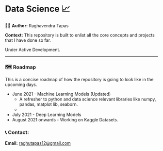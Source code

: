 # Data Science :chart_with_upwards_trend:

:raising_hand_man: <b> Author:</b> Raghavendra Tapas

<b> Context:</b> This repository is built to enlist all the core concepts and projects that I have done so far. 

Under Active Development.

---

### :world_map: Roadmap

This is a concise roadmap of how the repository is going to look like in the upcoming days.

- June 2021 - Machine Learning Models (Updated)
  - A refresher to python and data science relevant libraries like numpy, pandas, matplot lib, seaborn.
  - 
- July 2021 - Deep Learning Models
- August 2021 onwards - Working on Kaggle Datasets.

### :telephone_receiver: Contact:

<b>Email:</b> raghutapas12@gmail.com

